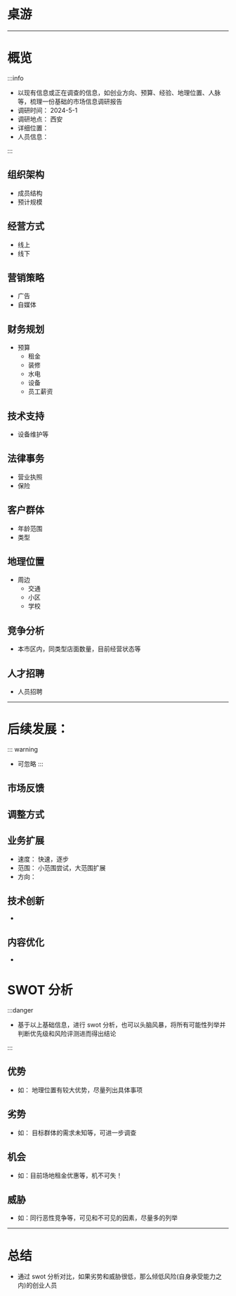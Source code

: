 # 桌游

---

# 概览

:::info

- 以现有信息或正在调查的信息，如创业方向、预算、经验、地理位置、人脉等，梳理一份基础的市场信息调研报告
- 调研时间： 2024-5-1
- 调研地点： 西安
- 详细位置：
- 人员信息：

:::

## 组织架构

- 成员结构
- 预计规模

## 经营方式

- 线上
- 线下

## 营销策略

- 广告
- 自媒体

## 财务规划

- 预算
  - 租金
  - 装修
  - 水电
  - 设备
  - 员工薪资

## 技术支持

- 设备维护等

## 法律事务

- 营业执照
- 保险

## 客户群体

- 年龄范围
- 类型

## 地理位置

- 周边
  - 交通
  - 小区
  - 学校

## 竞争分析

- 本市区内，同类型店面数量，目前经营状态等

## 人才招聘

- 人员招聘

---

# 后续发展：

::: warning

- 可忽略
  :::

## 市场反馈

## 调整方式

## 业务扩展

- 速度： 快速，逐步
- 范围： 小范围尝试，大范围扩展
- 方向：

## 技术创新

-

## 内容优化

-

# SWOT 分析

:::danger

- 基于以上基础信息，进行 swot 分析，也可以头脑风暴，将所有可能性列举并判断优先级和风险评测进而得出结论

:::

## 优势

- 如： 地理位置有较大优势，尽量列出具体事项

## 劣势

- 如： 目标群体的需求未知等，可进一步调查

## 机会

- 如：目前场地租金优惠等，机不可失！

## 威胁

- 如：同行恶性竞争等，可见和不可见的因素，尽量多的列举

---

# 总结

- 通过 swot 分析对比，如果劣势和威胁很低，那么倾低风险(自身承受能力之内)的创业人员
